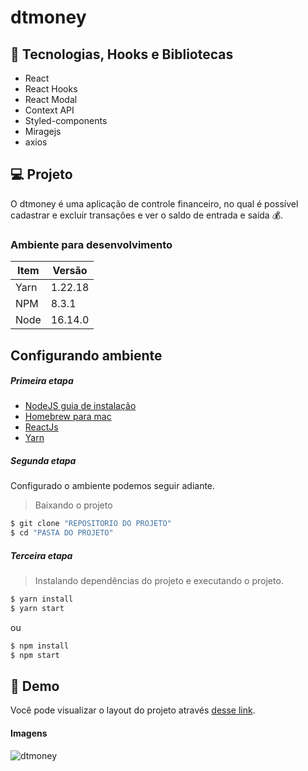 # dtmoney



 ## 🚀 Tecnologias, Hooks e Bibliotecas
 - React
 - React Hooks
 - React Modal
 - Context API
 - Styled-components
 - Miragejs
 - axios
 
 ## 💻 Projeto
 O dtmoney é uma aplicação de controle financeiro, no qual é possível cadastrar e excluir transações e ver o saldo de entrada e saída 💰.
 
### Ambiente para desenvolvimento 

| Item | Versão |
| ------ | ------ |
| Yarn | 1.22.18 |
| NPM | 8.3.1 |
| Node | 16.14.0 |

## Configurando ambiente

##### Primeira etapa
- [NodeJS guia de instalação](https://nodejs.org/en/download/package-manager/ "Instalação")
- [Homebrew para mac](https://brew.sh/index_pt-br "Instalação")
- [ReactJs ](https://reactjs.org/docs/create-a-new-react-app.html "Instalação")
- [Yarn ](https://classic.yarnpkg.com/lang/en/docs/install/#debian-stable")


##### Segunda etapa

Configurado o ambiente podemos seguir adiante.

> Baixando o projeto
```sh
$ git clone "REPOSITORIO DO PROJETO"
$ cd "PASTA DO PROJETO"
```


##### Terceira etapa
> Instalando dependências do projeto e executando o projeto.
```sh
$ yarn install
$ yarn start
```
ou
```sh
$ npm install
$ npm start
```

## 🔖 Demo

Você pode visualizar o layout do projeto através [desse link](https://dtmoney-amber-sigma.vercel.app). 

#### Imagens
![dtmoney](https://user-images.githubusercontent.com/85263053/177009290-9b59e9c9-e579-436d-b8fa-bf56d2a5e9fb.png)
